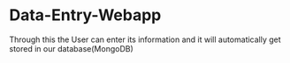 # Data-Entry-Webapp
Through this the User can enter its information and it will automatically get stored in our database(MongoDB)
